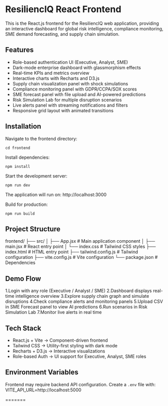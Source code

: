 # ResiliencIQ React Frontend

This is the React.js frontend for the ResiliencIQ web application, providing an interactive dashboard for global risk intelligence, compliance monitoring, SME demand forecasting, and supply chain simulation.

## Features
- Role-based authentication UI (Executive, Analyst, SME)
- Dark-mode enterprise dashboard with glassmorphism effects
- Real-time KPIs and metrics overview
- Interactive charts with Recharts and D3.js
- Supply chain visualization panel with shock simulations
- Compliance monitoring panel with GDPR/CCPA/SOX scores
- SME forecast panel with file upload and AI-powered predictions
- Risk Simulation Lab for multiple disruption scenarios
- Live alerts panel with streaming notifications and filters
- Responsive grid layout with animated transitions

## Installation

Navigate to the frontend directory:
```
cd frontend
```
Install dependencies:
```
npm install
```
Start the development server:
```
npm run dev
```
The application will run on: http://localhost:3000

Build for production:
```
npm run build
```
## Project Structure

frontend/
├── src/
│   ├── App.jsx          # Main application component
│   ├── main.jsx         # React entry point
│   └── index.css        # Tailwind CSS styles
├── index.html           # HTML entry point
├── tailwind.config.js   # Tailwind configuration
├── vite.config.js       # Vite configuration
└── package.json         # Dependencies

## Demo Flow

1.Login with any role (Executive / Analyst / SME)
2.Dashboard displays real-time intelligence overview
3.Explore supply chain graph and simulate disruptions
4.Check compliance alerts and monitoring panels
5.Upload CSV in SME Forecast panel to view AI predictions
6.Run scenarios in Risk Simulation Lab
7.Monitor live alerts in real time

## Tech Stack

- React.js + Vite → Component-driven frontend
- Tailwind CSS → Utility-first styling with dark mode
- Recharts + D3.js → Interactive visualizations
- Role-based Auth → UI support for Executive, Analyst, SME roles

## Environment Variables

Frontend may require backend API configuration. Create a `.env` file with:
VITE_API_URL=http://localhost:5000

=======

